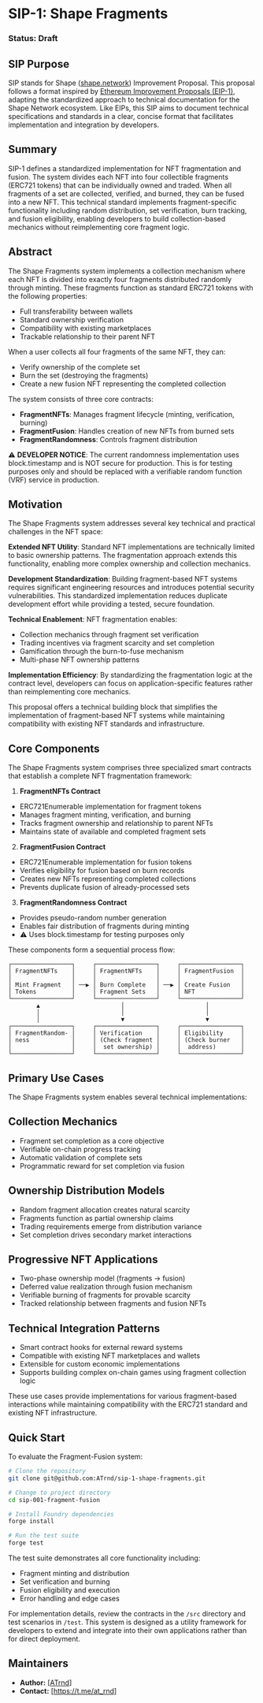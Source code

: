# SIP-1: Shape Fragments

### Status: Draft

## SIP Purpose
SIP stands for Shape ([shape.network](https://shape.network/)) Improvement Proposal.
This proposal follows a format inspired by [Ethereum Improvement Proposals (EIP-1)](https://eips.ethereum.org/EIPS/eip-1), adapting the standardized approach to technical documentation for the Shape Network ecosystem. Like EIPs, this SIP aims to document technical specifications and standards in a clear, concise format that facilitates implementation and integration by developers.

## Summary
SIP-1 defines a standardized implementation for NFT fragmentation and fusion. The system divides each NFT into four collectible fragments (ERC721 tokens) that can be individually owned and traded. When all fragments of a set are collected, verified, and burned, they can be fused into a new NFT. This technical standard implements fragment-specific functionality including random distribution, set verification, burn tracking, and fusion eligibility, enabling developers to build collection-based mechanics without reimplementing core fragment logic.

## Abstract
The Shape Fragments system implements a collection mechanism where each NFT is divided into exactly four fragments distributed randomly through minting. These fragments function as standard ERC721 tokens with the following properties:

- Full transferability between wallets
- Standard ownership verification
- Compatibility with existing marketplaces
- Trackable relationship to their parent NFT

When a user collects all four fragments of the same NFT, they can:

- Verify ownership of the complete set
- Burn the set (destroying the fragments)
- Create a new fusion NFT representing the completed collection

The system consists of three core contracts:

- **FragmentNFTs**: Manages fragment lifecycle (minting, verification, burning)
- **FragmentFusion**: Handles creation of new NFTs from burned sets
- **FragmentRandomness**: Controls fragment distribution

⚠️ **DEVELOPER NOTICE**: The current randomness implementation uses block.timestamp and is NOT secure for production. This is for testing purposes only and should be replaced with a verifiable random function (VRF) service in production.

## Motivation
The Shape Fragments system addresses several key technical and practical challenges in the NFT space:

**Extended NFT Utility**: Standard NFT implementations are technically limited to basic ownership patterns. The fragmentation approach extends this functionality, enabling more complex ownership and collection mechanics.

**Development Standardization**: Building fragment-based NFT systems requires significant engineering resources and introduces potential security vulnerabilities. This standardized implementation reduces duplicate development effort while providing a tested, secure foundation.

**Technical Enablement**: NFT fragmentation enables:
- Collection mechanics through fragment set verification
- Trading incentives via fragment scarcity and set completion
- Gamification through the burn-to-fuse mechanism
- Multi-phase NFT ownership patterns

**Implementation Efficiency**: By standardizing the fragmentation logic at the contract level, developers can focus on application-specific features rather than reimplementing core mechanics.

This proposal offers a technical building block that simplifies the implementation of fragment-based NFT systems while maintaining compatibility with existing NFT standards and infrastructure.

## Core Components
The Shape Fragments system comprises three specialized smart contracts that establish a complete NFT fragmentation framework:

1. **FragmentNFTs Contract**

- ERC721Enumerable implementation for fragment tokens
- Manages fragment minting, verification, and burning
- Tracks fragment ownership and relationship to parent NFTs
- Maintains state of available and completed fragment sets


2. **FragmentFusion Contract**

- ERC721Enumerable implementation for fusion tokens
- Verifies eligibility for fusion based on burn records
- Creates new NFTs representing completed collections
- Prevents duplicate fusion of already-processed sets


3. **FragmentRandomness Contract**

- Provides pseudo-random number generation
- Enables fair distribution of fragments during minting
- ⚠️ Uses block.timestamp for testing purposes only

These components form a sequential process flow:

```
┌─────────────────┐     ┌─────────────────┐     ┌─────────────────┐
│ FragmentNFTs    │     │ FragmentNFTs    │     │ FragmentFusion  │
│                 │     │                 │     │                 │
│ Mint Fragment   │ ──▶ │ Burn Complete   │ ──▶ │ Create Fusion   │
│ Tokens          │     │ Fragment Sets   │     │ NFT             │
└─────────────────┘     └─────────────────┘     └─────────────────┘
        ▲                       │                       │
        │                       │                       │
        │                       ▼                       ▼
┌─────────────────┐     ┌─────────────────┐     ┌─────────────────┐
│ FragmentRandom- │     │ Verification    │     │ Eligibility     │
│ ness            │     │ (Check fragment │     │ (Check burner   │
│                 │     │  set ownership) │     │  address)       │
└─────────────────┘     └─────────────────┘     └─────────────────┘
```

## Primary Use Cases
The Shape Fragments system enables several technical implementations:

## Collection Mechanics

- Fragment set completion as a core objective
- Verifiable on-chain progress tracking
- Automatic validation of complete sets
- Programmatic reward for set completion via fusion

## Ownership Distribution Models

- Random fragment allocation creates natural scarcity
- Fragments function as partial ownership claims
- Trading requirements emerge from distribution variance
- Set completion drives secondary market interactions

## Progressive NFT Applications

- Two-phase ownership model (fragments → fusion)
- Deferred value realization through fusion mechanism
- Verifiable burning of fragments for provable scarcity
- Tracked relationship between fragments and fusion NFTs

## Technical Integration Patterns

- Smart contract hooks for external reward systems
- Compatible with existing NFT marketplaces and wallets
- Extensible for custom economic implementations
- Supports building complex on-chain games using fragment collection logic

These use cases provide implementations for various fragment-based interactions while maintaining compatibility with the ERC721 standard and existing NFT infrastructure.

## Quick Start
To evaluate the Fragment-Fusion system:
```bash
# Clone the repository
git clone git@github.com:ATrnd/sip-1-shape-fragments.git

# Change to project directory
cd sip-001-fragment-fusion

# Install Foundry dependencies
forge install

# Run the test suite
forge test
```

The test suite demonstrates all core functionality including:
- Fragment minting and distribution
- Set verification and burning
- Fusion eligibility and execution
- Error handling and edge cases

For implementation details, review the contracts in the `/src` directory and test scenarios in `/test`.
This system is designed as a utility framework for developers to extend and integrate into their own applications rather than for direct deployment.

## Maintainers

- **Author:** [[ATrnd](https://github.com/ATrnd/)]
- **Contact:** [https://t.me/at_rnd]
